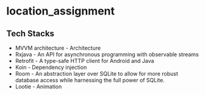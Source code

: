 # location_assignment


## Tech Stacks
* MVVM architecture - Architecture
* Rxjava - An API for asynchronous programming with observable streams
* Retrofit - A type-safe HTTP client for Android and Java
* Koin - Dependency injection
* Room - An abstraction layer over SQLite to allow for more robust database access while harnessing the full power of SQLite.
* Lootie - Animation
